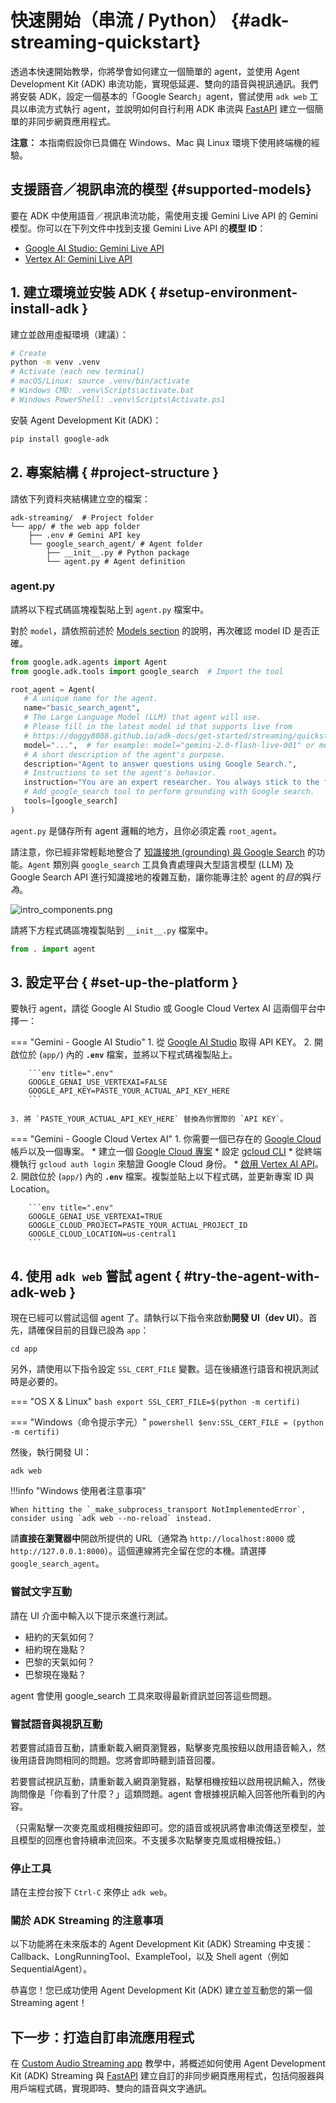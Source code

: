 # 快速開始（串流 / Python） {#adk-streaming-quickstart}

透過本快速開始教學，你將學會如何建立一個簡單的 agent，並使用 Agent Development Kit (ADK) 串流功能，實現低延遲、雙向的語音與視訊通訊。我們將安裝 ADK，設定一個基本的「Google Search」agent，嘗試使用 `adk web` 工具以串流方式執行 agent，並說明如何自行利用 ADK 串流與 [FastAPI](https://fastapi.tiangolo.com/) 建立一個簡單的非同步網頁應用程式。

**注意：** 本指南假設你已具備在 Windows、Mac 與 Linux 環境下使用終端機的經驗。

## 支援語音／視訊串流的模型 {#supported-models}

要在 ADK 中使用語音／視訊串流功能，需使用支援 Gemini Live API 的 Gemini 模型。你可以在下列文件中找到支援 Gemini Live API 的**模型 ID**：

- [Google AI Studio: Gemini Live API](https://ai.google.dev/gemini-api/docs/models#live-api)
- [Vertex AI: Gemini Live API](https://cloud.google.com/vertex-ai/generative-ai/docs/live-api)

## 1. 建立環境並安裝 ADK { #setup-environment-install-adk }

建立並啟用虛擬環境（建議）：

```bash
# Create
python -m venv .venv
# Activate (each new terminal)
# macOS/Linux: source .venv/bin/activate
# Windows CMD: .venv\Scripts\activate.bat
# Windows PowerShell: .venv\Scripts\Activate.ps1
```

安裝 Agent Development Kit (ADK)：

```bash
pip install google-adk
```

## 2. 專案結構 { #project-structure }

請依下列資料夾結構建立空的檔案：

```console
adk-streaming/  # Project folder
└── app/ # the web app folder
    ├── .env # Gemini API key
    └── google_search_agent/ # Agent folder
        ├── __init__.py # Python package
        └── agent.py # Agent definition
```

### agent.py

請將以下程式碼區塊複製貼上到 `agent.py` 檔案中。

對於 `model`，請依照前述於 [Models section](#supported-models) 的說明，再次確認 model ID 是否正確。

```py
from google.adk.agents import Agent
from google.adk.tools import google_search  # Import the tool

root_agent = Agent(
   # A unique name for the agent.
   name="basic_search_agent",
   # The Large Language Model (LLM) that agent will use.
   # Please fill in the latest model id that supports live from
   # https://doggy8088.github.io/adk-docs/get-started/streaming/quickstart-streaming/#supported-models
   model="...",  # for example: model="gemini-2.0-flash-live-001" or model="gemini-2.0-flash-live-preview-04-09"
   # A short description of the agent's purpose.
   description="Agent to answer questions using Google Search.",
   # Instructions to set the agent's behavior.
   instruction="You are an expert researcher. You always stick to the facts.",
   # Add google_search tool to perform grounding with Google search.
   tools=[google_search]
)
```

`agent.py` 是儲存所有 agent 邏輯的地方，且你必須定義 `root_agent`。

請注意，你已經非常輕鬆地整合了 [知識接地 (grounding) 與 Google Search](https://ai.google.dev/gemini-api/docs/grounding?lang=python#configure-search) 的功能。`Agent` 類別與 `google_search` 工具負責處理與大型語言模型 (LLM) 及 Google Search API 進行知識接地的複雜互動，讓你能專注於 agent 的*目的*與*行為*。

![intro_components.png](../../assets/quickstart-streaming-tool.png)

請將下方程式碼區塊複製貼到 `__init__.py` 檔案中。

```py title="__init__.py"
from . import agent
```

## 3\. 設定平台 { #set-up-the-platform }

要執行 agent，請從 Google AI Studio 或 Google Cloud Vertex AI 這兩個平台中擇一：

=== "Gemini - Google AI Studio"
    1. 從 [Google AI Studio](https://aistudio.google.com/apikey) 取得 API KEY。
    2. 開啟位於 (`app/`) 內的 **`.env`** 檔案，並將以下程式碼複製貼上。

        ```env title=".env"
        GOOGLE_GENAI_USE_VERTEXAI=FALSE
        GOOGLE_API_KEY=PASTE_YOUR_ACTUAL_API_KEY_HERE
        ```

    3. 將 `PASTE_YOUR_ACTUAL_API_KEY_HERE` 替換為你實際的 `API KEY`。

=== "Gemini - Google Cloud Vertex AI"
    1. 你需要一個已存在的
       [Google Cloud](https://cloud.google.com/?e=48754805&hl=en) 帳戶以及一個專案。
        * 建立一個
          [Google Cloud 專案](https://cloud.google.com/vertex-ai/generative-ai/docs/start/quickstarts/quickstart-multimodal#setup-gcp)
        * 設定
          [gcloud CLI](https://cloud.google.com/vertex-ai/generative-ai/docs/start/quickstarts/quickstart-multimodal#setup-local)
        * 從終端機執行
          `gcloud auth login` 來驗證 Google Cloud 身份。
        * [啟用 Vertex AI API](https://console.cloud.google.com/flows/enableapi?apiid=aiplatform.googleapis.com)。
    2. 開啟位於 (`app/`) 內的 **`.env`** 檔案。複製並貼上以下程式碼，並更新專案 ID 與 Location。

        ```env title=".env"
        GOOGLE_GENAI_USE_VERTEXAI=TRUE
        GOOGLE_CLOUD_PROJECT=PASTE_YOUR_ACTUAL_PROJECT_ID
        GOOGLE_CLOUD_LOCATION=us-central1
        ```

## 4. 使用 `adk web` 嘗試 agent { #try-the-agent-with-adk-web }

現在已經可以嘗試這個 agent 了。請執行以下指令來啟動**開發 UI（dev UI）**。首先，請確保目前的目錄已設為 `app`：

```shell
cd app
```

另外，請使用以下指令設定 `SSL_CERT_FILE` 變數。這在後續進行語音和視訊測試時是必要的。

=== "OS X &amp; Linux"
    ```bash
    export SSL_CERT_FILE=$(python -m certifi)
    ```

=== "Windows（命令提示字元）"
    ```powershell
    $env:SSL_CERT_FILE = (python -m certifi)
    ```



然後，執行開發 UI：

```shell
adk web
```

!!!info "Windows 使用者注意事項"

    When hitting the `_make_subprocess_transport NotImplementedError`, consider using `adk web --no-reload` instead.


請**直接在瀏覽器中**開啟所提供的 URL（通常為 `http://localhost:8000` 或 `http://127.0.0.1:8000`）。這個連線將完全留在您的本機。請選擇 `google_search_agent`。

### 嘗試文字互動

請在 UI 介面中輸入以下提示來進行測試。

* 紐約的天氣如何？
* 紐約現在幾點？
* 巴黎的天氣如何？
* 巴黎現在幾點？

agent 會使用 google_search 工具來取得最新資訊並回答這些問題。

### 嘗試語音與視訊互動

若要嘗試語音互動，請重新載入網頁瀏覽器，點擊麥克風按鈕以啟用語音輸入，然後用語音詢問相同的問題。您將會即時聽到語音回覆。

若要嘗試視訊互動，請重新載入網頁瀏覽器，點擊相機按鈕以啟用視訊輸入，然後詢問像是「你看到了什麼？」這類問題。agent 會根據視訊輸入回答他所看到的內容。

（只需點擊一次麥克風或相機按鈕即可。您的語音或視訊將會串流傳送至模型，並且模型的回應也會持續串流回來。不支援多次點擊麥克風或相機按鈕。）

### 停止工具

請在主控台按下 `Ctrl-C` 來停止 `adk web`。

### 關於 ADK Streaming 的注意事項

以下功能將在未來版本的 Agent Development Kit (ADK) Streaming 中支援：Callback、LongRunningTool、ExampleTool，以及 Shell agent（例如 SequentialAgent）。

恭喜您！您已成功使用 Agent Development Kit (ADK) 建立並互動您的第一個 Streaming agent！

## 下一步：打造自訂串流應用程式

在 [Custom Audio Streaming app](../../streaming/custom-streaming.md) 教學中，將概述如何使用 Agent Development Kit (ADK) Streaming 與 [FastAPI](https://fastapi.tiangolo.com/) 建立自訂的非同步網頁應用程式，包括伺服器與用戶端程式碼，實現即時、雙向的語音與文字通訊。

